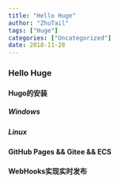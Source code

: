 ```yaml
---
title: "Hello Huge"
author: "ZhuTail"
tags: ["Huge"]
categories: ["Uncategorized"]
date: 2018-11-28
---
```


### Hello Huge

#### Hugo的安装
##### Windows
##### Linux
#### GitHub Pages && Gitee && ECS

#### WebHooks实现实时发布
